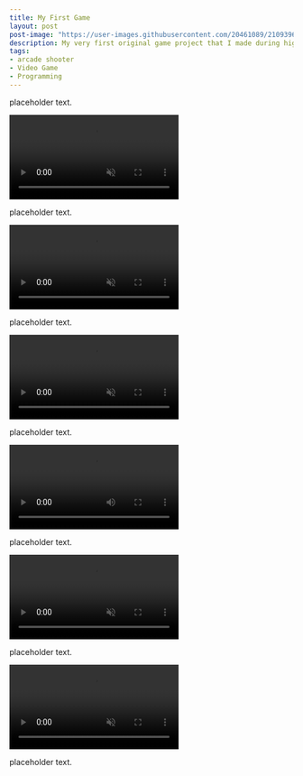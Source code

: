 ```yaml
---
title: My First Game
layout: post
post-image: "https://user-images.githubusercontent.com/20461089/210939661-3631f7c0-bd69-4e47-9156-5eb9c9bb4ea9.PNG"
description: My very first original game project that I made during high school.
tags:
- arcade shooter
- Video Game
- Programming
---
```


placeholder text.

<video src="https://user-images.githubusercontent.com/20461089/210939652-4f437bf8-1673-400d-8b31-27a93f83b086.mp4" controls="controls" autoplay="autoplay" muted="muted" loop="loop"></video>

placeholder text.

<video src="https://user-images.githubusercontent.com/20461089/210939654-768ace70-ff44-4abe-a041-dadb982abb49.mp4" controls="controls" autoplay="autoplay" muted="muted" loop="loop"></video>

placeholder text.

<video src="https://user-images.githubusercontent.com/20461089/210939653-ade07a76-2cfa-43e8-9854-c88d9e2ee628.mp4" controls="controls" autoplay="autoplay" muted="muted" loop="loop"></video>

placeholder text.

<video src="https://user-images.githubusercontent.com/20461089/210939650-7a335912-311f-4072-a39d-b7bf6d286da3.mp4" controls="controls" loop="loop"></video>

placeholder text.

<video src="https://user-images.githubusercontent.com/20461089/210939646-da18a974-02aa-4a4e-b018-da72f14cf454.mp4" controls="controls" autoplay="autoplay" muted="muted" loop="loop"></video>

placeholder text.

<video src="https://user-images.githubusercontent.com/20461089/210939649-cf448eeb-4a02-4b1d-8830-2c54e74ca9ac.mp4" controls="controls" autoplay="autoplay" muted="muted" loop="loop"></video>

placeholder text.